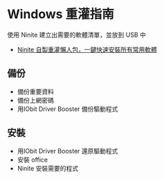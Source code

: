 # Windows 重灌指南

使用 Ninite 建立出需要的軟體清單，並放到 USB 中
- [Ninite 自製重灌懶人包，一鍵快速安裝所有常用軟體](http://free.com.tw/ninite-installer/)

## 備份
- 備份重要資料
- 備份上網密碼
- 用IObit Driver Booster 備份驅動程式

## 安裝
- 用IObit Driver Booster 還原驅動程式
- 安裝 office
- Ninite 安裝需要的程式